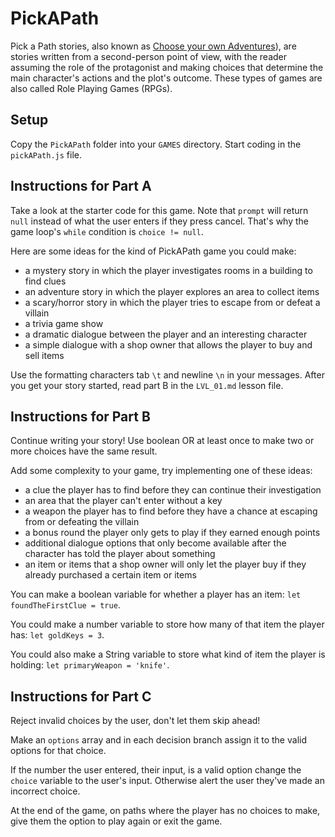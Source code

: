# PickAPath

Pick a Path stories, also known as [Choose your own Adventures](https://en.wikipedia.org/wiki/Choose_Your_Own_Adventure)), are stories written from a second-person point of view, with the reader assuming the role of the protagonist and making choices that determine the main character's actions and the plot's outcome. These types of games are also called Role Playing Games (RPGs).

## Setup

Copy the `PickAPath` folder into your `GAMES` directory. Start coding in the `pickAPath.js` file.

## Instructions for Part A

Take a look at the starter code for this game. Note that `prompt` will return `null` instead of what the user enters if they press cancel. That's why the game loop's `while` condition is `choice != null`.

Here are some ideas for the kind of PickAPath game you could make:

- a mystery story in which the player investigates rooms in a building to find clues
- an adventure story in which the player explores an area to collect items
- a scary/horror story in which the player tries to escape from or defeat a villain
- a trivia game show
- a dramatic dialogue between the player and an interesting character
- a simple dialogue with a shop owner that allows the player to buy and sell items

Use the formatting characters tab `\t` and newline `\n` in your messages. After you get your story started, read part B in the `LVL_01.md` lesson file.

## Instructions for Part B

Continue writing your story! Use boolean OR at least once to make two or more choices have the same result.

Add some complexity to your game, try implementing one of these ideas:

- a clue the player has to find before they can continue their investigation
- an area that the player can't enter without a key
- a weapon the player has to find before they have a chance at escaping from or defeating the villain
- a bonus round the player only gets to play if they earned enough points
- additional dialogue options that only become available after the character has told the player about something
- an item or items that a shop owner will only let the player buy if they already purchased a certain item or items

You can make a boolean variable for whether a player has an item: `let foundTheFirstClue = true`.

You could make a number variable to store how many of that item the player has: `let goldKeys = 3`.

You could also make a String variable to store what kind of item the player is holding: `let primaryWeapon = 'knife'`.

## Instructions for Part C

Reject invalid choices by the user, don't let them skip ahead!

Make an `options` array and in each decision branch assign it to the valid options for that choice.

If the number the user entered, their input, is a valid option change the `choice` variable to the user's input. Otherwise alert the user they've made an incorrect choice.

At the end of the game, on paths where the player has no choices to make, give them the option to play again or exit the game.
